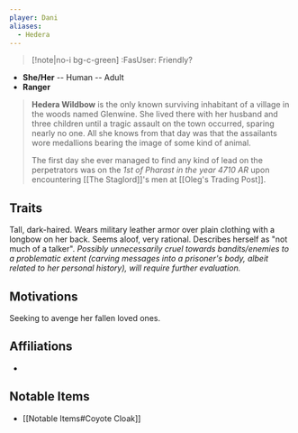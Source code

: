 ```yaml
---
player: Dani
aliases:
  - Hedera
---
```

>[!note|no-i bg-c-green] :FasUser: Friendly?

- **She/Her** -- Human -- Adult
- **Ranger**

>**Hedera Wildbow** is the only known surviving inhabitant of a village in the woods named Glenwine. She lived there with her husband and three children until a tragic assault on the town occurred, sparing nearly no one. All she knows from that day was that the assailants wore medallions bearing the image of some kind of animal.
>
>The first day she ever managed to find any kind of lead on the perpetrators was on the *1st of Pharast in the year 4710 AR* upon encountering [[The Staglord]]'s men at [[Oleg's Trading Post]].

## Traits
Tall, dark-haired. Wears military leather armor over plain clothing with a longbow on her back. Seems aloof, very rational. Describes herself as "not much of a talker". *Possibly unnecessarily cruel towards bandits/enemies to a problematic extent (carving messages into a prisoner's body, albeit related to her personal history), will require further evaluation.*

## Motivations
Seeking to avenge her fallen loved ones.

## Affiliations
- 

## Notable Items
- [[Notable Items#Coyote Cloak]]